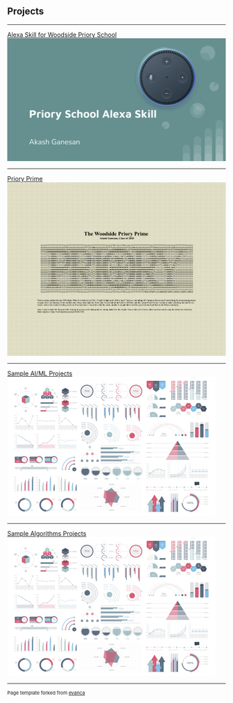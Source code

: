 ## Projects

---

[Alexa Skill for Woodside Priory School](https://github.com/fibbonacciBear/PrioryAlexa)
<img src="images/PrioryAlexaImage.png?raw=true"/>

---
[Priory Prime](https://github.com/fibbonacciBear/ThePrioryPrime)
<img src="images/ThePrioryPrime.png?raw=true"/>

---
[Sample AI/ML Projects](http://example.com/)
<img src="images/dummy_thumbnail.jpg?raw=true"/>

---
[Sample Algorithms Projects](http://example.com/)
<img src="images/dummy_thumbnail.jpg?raw=true"/>


---
<p style="font-size:11px">Page template forked from <a href="https://github.com/evanca/quick-portfolio">evanca</a></p>
<!-- Remove above link if you don't want to attibute -->
